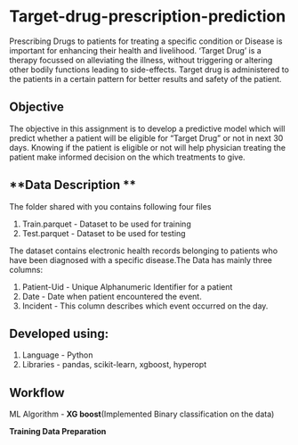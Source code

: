 # Target-drug-prescription-prediction

Prescribing Drugs to patients for treating a specific condition or Disease is important for enhancing their health and livelihood. ‘Target Drug’ is a therapy focussed on alleviating the illness, without triggering or altering other bodily functions leading to side-effects. Target drug is administered to the patients in a certain pattern for better results and safety of the patient.

**Objective**
----------------
The objective in this assignment is to develop a predictive model which will predict whether a patient will be eligible for “Target Drug” or not in next 30 days. Knowing  if the patient is eligible or not will help physician treating the patient make informed decision on the which treatments to give.

**Data Description **
----------------
The folder shared with you contains following four files
1) Train.parquet - Dataset to be used for training
2) Test.parquet - Dataset to be used for testing

The dataset contains electronic health records belonging to patients who have been diagnosed with a specific disease.The Data has mainly three columns:


1) Patient-Uid - Unique Alphanumeric Identifier for a patient
2) Date - Date when patient encountered the event.
3) Incident - This column describes which event occurred on the day.


Developed using: 
----------------
1. Language - Python
2. Libraries - pandas, scikit-learn, xgboost, hyperopt

Workflow
---------
ML Algorithm - **XG boost**(Implemented Binary classification on the data)

**Training Data Preparation**
